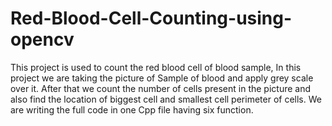 # Red-Blood-Cell-Counting-using-opencv
This project is used to count the red blood cell of blood sample, In this project we are taking the picture of Sample of blood and apply grey scale over it. After that we count the number of cells present in the picture and also find the location of biggest cell and smallest cell perimeter of cells. We are writing the full code in one Cpp file having six function.

